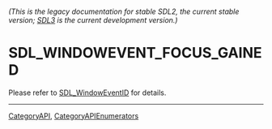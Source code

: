 ###### (This is the legacy documentation for stable SDL2, the current stable version; [SDL3](https://wiki.libsdl.org/SDL3/) is the current development version.)
# SDL_WINDOWEVENT_FOCUS_GAINED

Please refer to [SDL_WindowEventID](SDL_WindowEventID) for details.

----
[CategoryAPI](CategoryAPI), [CategoryAPIEnumerators](CategoryAPIEnumerators)

